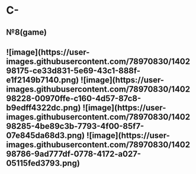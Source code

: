 # C-
<h2>№8(game)<h2>
![image](https://user-images.githubusercontent.com/78970830/140298175-ce33d831-5e69-43c1-888f-e1f2149b7140.png)
![image](https://user-images.githubusercontent.com/78970830/140298228-00970ffe-c160-4d57-87c8-b9edff4322dc.png)
![image](https://user-images.githubusercontent.com/78970830/140298285-4be89c3b-7793-4f00-85f7-07e845da68d3.png)
![image](https://user-images.githubusercontent.com/78970830/140298786-9ad777df-0778-4172-a027-05115fed3793.png)

